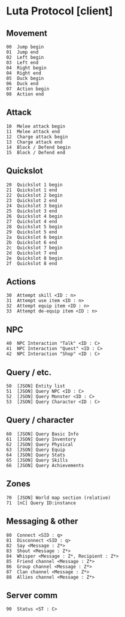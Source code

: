 # Luta Protocol [client]

## Movement

    00  Jump begin
    01  Jump end
    02  Left begin
    03  Left end
    04  Right begin
    04  Right end
    05  Duck begin
    06  Duck end
    07  Action begin
    08  Action end

## Attack

    10  Melee attack begin
    11  Melee attack end
    12  Charge attack begin
    13  Charge attack end
    14  Block / Defend begin
    15  Block / Defend end

## Quickslot

    20  Quickslot 1 begin
    21  Quickslot 1 end
    22  Quickslot 2 begin
    23  Quickslot 2 end
    24  Quickslot 3 begin
    25  Quickslot 3 end
    26  Quickslot 4 begin
    27  Quickslot 4 end
    28  Quickslot 5 begin
    29  Quickslot 5 end
    2a  Quickslot 6 begin
    2b  Quickslot 6 end
    2c  Quickslot 7 begin
    2d  Quickslot 7 end
    2e  Quickslot 8 begin
    2f  Quickslot 8 end

## Actions

    30  Attempt skill <ID : n>
    31  Attempt use item <ID : n>
    32  Attempt equip item <ID : n>
    33  Attempt de-equip item <ID : n>

## NPC

    40  NPC Interaction "Talk" <ID : C>
    41  NPC Interaction "Quest" <ID : C>
    42  NPC Interaction "Shop" <ID : C>

## Query / etc.

    50  [JSON] Entity list
    51  [JSON] Query NPC <ID : C>
    52  [JSON] Query Monster <ID : C>
    53  [JSON] Query Character <ID : C>

## Query / character

    60  [JSON] Query Basic Info
    61  [JSON] Query Inventory
    62  [JSON] Query Physical
    63  [JSON] Query Equip
    64  [JSON] Query Stats
    65  [JSON] Query Skills
    66  [JSON] Query Achievements

## Zones

    70  [JSON] World map section (relative)
    71  [nC] Query ID:instance

## Messaging & other

    80  Connect <SID : q>
    81  Disconnect <SID : q>
    82  Say <Message : Z*>
    83  Shout <Message : Z*>
    84  Whisper <Message : Z*, Recipient : Z*>
    85  Friend channel <Message : Z*>
    86  Group channel <Message : Z*>
    87  Clan channel <Message : Z*>
    88  Allies channel <Message : Z*>

## Server comm

    90  Status <ST : C>
